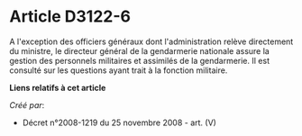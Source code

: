 # Article D3122-6

A l'exception des officiers généraux dont l'administration relève directement du ministre, le directeur général de la
gendarmerie nationale assure la gestion des personnels militaires et assimilés de la gendarmerie. Il est consulté sur les
questions ayant trait à la fonction militaire.

**Liens relatifs à cet article**

_Créé par_:

  - Décret n°2008-1219 du 25 novembre 2008 - art. (V)
